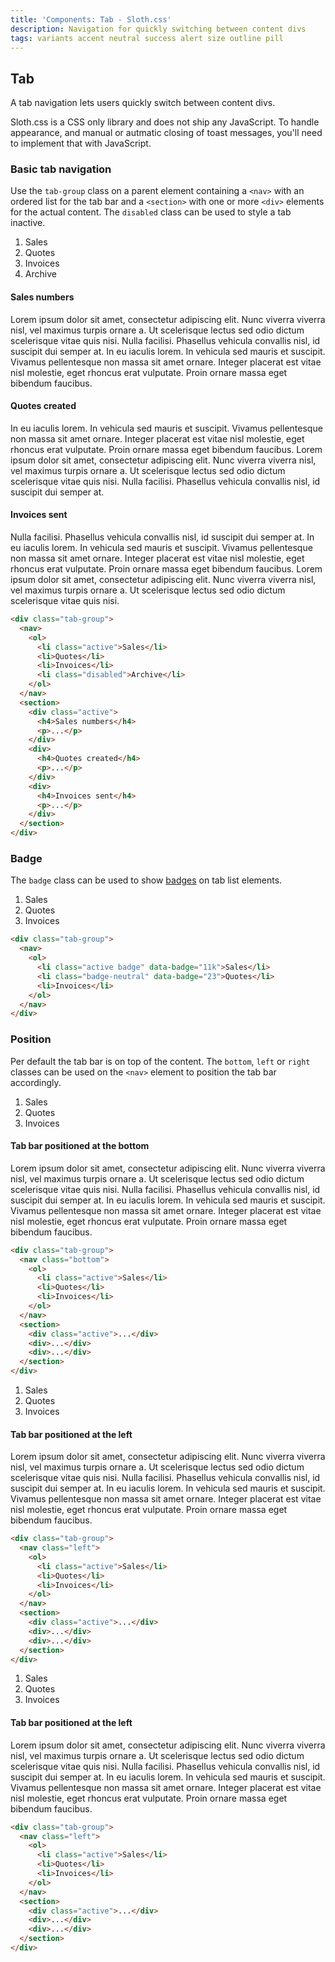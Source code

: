 ```yaml
---
title: 'Components: Tab - Sloth.css'
description: Navigation for quickly switching between content divs
tags: variants accent neutral success alert size outline pill
---
```


## Tab

A tab navigation lets users quickly switch between content divs.

<p class="callout accent">
  Sloth.css is a CSS only library and does not ship any JavaScript. To handle appearance, and manual or autmatic closing of toast messages, you'll need to implement that with JavaScript.
</p>

### Basic tab navigation

Use the `tab-group` class on a parent element containing a `<nav>` with an ordered list for the tab bar and a `<section>` with one or more `<div>` elements for the actual content. The `disabled` class can be used to style a tab inactive.

<div class="demo">
  <div class="tab-group" id="tab-demo">
    <nav>
      <ol>
        <li class="active">Sales</li>
        <li>Quotes</li>
        <li>Invoices</li>
        <li class="disabled">Archive</li>
      </ol>
    </nav>
    <section>
      <div class="active">
        <h4>Sales numbers</h4>
        <p>Lorem ipsum dolor sit amet, consectetur adipiscing elit. Nunc viverra viverra nisl, vel maximus turpis ornare a. Ut scelerisque lectus sed odio dictum scelerisque vitae quis nisi. Nulla facilisi. Phasellus vehicula convallis nisl, id suscipit dui semper at. In eu iaculis lorem. In vehicula sed mauris et suscipit. Vivamus pellentesque non massa sit amet ornare. Integer placerat est vitae nisl molestie, eget rhoncus erat vulputate. Proin ornare massa eget bibendum faucibus.</p>
      </div>
      <div>
        <h4>Quotes created</h4>
        <p>In eu iaculis lorem. In vehicula sed mauris et suscipit. Vivamus pellentesque non massa sit amet ornare. Integer placerat est vitae nisl molestie, eget rhoncus erat vulputate. Proin ornare massa eget bibendum faucibus. Lorem ipsum dolor sit amet, consectetur adipiscing elit. Nunc viverra viverra nisl, vel maximus turpis ornare a. Ut scelerisque lectus sed odio dictum scelerisque vitae quis nisi. Nulla facilisi. Phasellus vehicula convallis nisl, id suscipit dui semper at.</p>
      </div>
      <div>
        <h4>Invoices sent</h4>
        <p>Nulla facilisi. Phasellus vehicula convallis nisl, id suscipit dui semper at. In eu iaculis lorem. In vehicula sed mauris et suscipit. Vivamus pellentesque non massa sit amet ornare. Integer placerat est vitae nisl molestie, eget rhoncus erat vulputate. Proin ornare massa eget bibendum faucibus. Lorem ipsum dolor sit amet, consectetur adipiscing elit. Nunc viverra viverra nisl, vel maximus turpis ornare a. Ut scelerisque lectus sed odio dictum scelerisque vitae quis nisi.</p>
      </div>
    </section>
  </div>
</div>

```html
<div class="tab-group">
  <nav>
    <ol>
      <li class="active">Sales</li>
      <li>Quotes</li>
      <li>Invoices</li>
      <li class="disabled">Archive</li>
    </ol>
  </nav>
  <section>
    <div class="active">
      <h4>Sales numbers</h4>
      <p>...</p>
    </div>
    <div>
      <h4>Quotes created</h4>
      <p>...</p>
    </div>
    <div>
      <h4>Invoices sent</h4>
      <p>...</p>
    </div>
  </section>
</div>
```

### Badge

The `badge` class can be used to show [badges](/components/badge) on tab list elements.

<div class="demo">
  <div class="tab-group">
    <nav>
      <ol>
        <li class="active badge" data-badge="11k">Sales</li>
        <li class="badge-neutral" data-badge="23">Quotes</li>
        <li>Invoices</li>
      </ol>
    </nav>
  </div>
</div>

```html
<div class="tab-group">
  <nav>
    <ol>
      <li class="active badge" data-badge="11k">Sales</li>
      <li class="badge-neutral" data-badge="23">Quotes</li>
      <li>Invoices</li>
    </ol>
  </nav>
</div>
```

### Position

Per default the tab bar is on top of the content. The `bottom`, `left` or `right` classes can be used on the `<nav>` element to position the tab bar accordingly.

<div class="demo">
  <div class="tab-group">
    <nav class="bottom">
      <ol>
        <li class="active">Sales</li>
        <li>Quotes</li>
        <li>Invoices</li>
      </ol>
    </nav>
    <section>
      <div class="active">
        <h4>Tab bar positioned at the bottom</h4>
        <p>Lorem ipsum dolor sit amet, consectetur adipiscing elit. Nunc viverra viverra nisl, vel maximus turpis ornare a. Ut scelerisque lectus sed odio dictum scelerisque vitae quis nisi. Nulla facilisi. Phasellus vehicula convallis nisl, id suscipit dui semper at. In eu iaculis lorem. In vehicula sed mauris et suscipit. Vivamus pellentesque non massa sit amet ornare. Integer placerat est vitae nisl molestie, eget rhoncus erat vulputate. Proin ornare massa eget bibendum faucibus.</p>
      </div>
    </section>
  </div>
</div>

```html
<div class="tab-group">
  <nav class="bottom">
    <ol>
      <li class="active">Sales</li>
      <li>Quotes</li>
      <li>Invoices</li>
    </ol>
  </nav>
  <section>
    <div class="active">...</div>
    <div>...</div>
    <div>...</div>
  </section>
</div>
```

<div class="demo">
  <div class="tab-group">
    <nav class="left">
      <ol>
        <li class="active">Sales</li>
        <li>Quotes</li>
        <li>Invoices</li>
      </ol>
    </nav>
    <section>
      <div class="active">
        <h4>Tab bar positioned at the left</h4>
        <p>Lorem ipsum dolor sit amet, consectetur adipiscing elit. Nunc viverra viverra nisl, vel maximus turpis ornare a. Ut scelerisque lectus sed odio dictum scelerisque vitae quis nisi. Nulla facilisi. Phasellus vehicula convallis nisl, id suscipit dui semper at. In eu iaculis lorem. In vehicula sed mauris et suscipit. Vivamus pellentesque non massa sit amet ornare. Integer placerat est vitae nisl molestie, eget rhoncus erat vulputate. Proin ornare massa eget bibendum faucibus.</p>
      </div>
    </section>
  </div>
</div>

```html
<div class="tab-group">
  <nav class="left">
    <ol>
      <li class="active">Sales</li>
      <li>Quotes</li>
      <li>Invoices</li>
    </ol>
  </nav>
  <section>
    <div class="active">...</div>
    <div>...</div>
    <div>...</div>
  </section>
</div>
```

<div class="demo">
  <div class="tab-group">
    <nav class="right">
      <ol>
        <li class="active">Sales</li>
        <li>Quotes</li>
        <li>Invoices</li>
      </ol>
    </nav>
    <section>
      <div class="active">
        <h4>Tab bar positioned at the left</h4>
        <p>Lorem ipsum dolor sit amet, consectetur adipiscing elit. Nunc viverra viverra nisl, vel maximus turpis ornare a. Ut scelerisque lectus sed odio dictum scelerisque vitae quis nisi. Nulla facilisi. Phasellus vehicula convallis nisl, id suscipit dui semper at. In eu iaculis lorem. In vehicula sed mauris et suscipit. Vivamus pellentesque non massa sit amet ornare. Integer placerat est vitae nisl molestie, eget rhoncus erat vulputate. Proin ornare massa eget bibendum faucibus.</p>
      </div>
    </section>
  </div>
</div>

```html
<div class="tab-group">
  <nav class="left">
    <ol>
      <li class="active">Sales</li>
      <li>Quotes</li>
      <li>Invoices</li>
    </ol>
  </nav>
  <section>
    <div class="active">...</div>
    <div>...</div>
    <div>...</div>
  </section>
</div>
```
